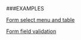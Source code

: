 ###EXAMPLES


[Form select menu and table](http://jsbin.com/bokiqebezo/edit?html,js,output)


[Form field validation](http://jsbin.com/kohomupuhu/edit?html,js,output)
